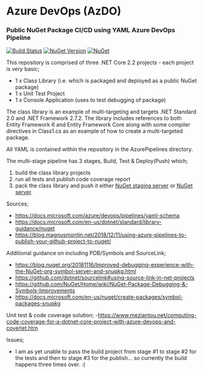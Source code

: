 # Azure DevOps (AzDO)
### Public NuGet Package CI/CD using YAML Azure DevOps Pipeline

[![Build Status](https://dev.azure.com/f2calv/github/_apis/build/status/f2calv.azdo-pipelines-yaml-nuget?branchName=master)](https://dev.azure.com/f2calv/github/_build/latest?definitionId=4&branchName=master)
[![NuGet Version](https://img.shields.io/nuget/v/MyPkgLib.svg?style=flat)](https://www.nuget.org/packages/MyPkgLib/)
[![NuGet](https://img.shields.io/nuget/dt/MyPkgLib.svg)](https://www.nuget.org/packages/MyPkgLib)

This repository is comprised of three .NET Core 2.2 projects - each project is *very* basic;
- 1 x Class Library (i.e. which is packaged and deployed as a public NuGet package)
- 1 x Unit Test Project
- 1 x Console Application (uses to test debugging of package)

The class library is an example of multi-targeting and targets .NET Standard 2.0 and .NET Framework 2.7.2.
The library includes references to both Entity Framework 6 and Entity Framework Core along with some compiler directives in Class1.cs as an example of how to create a multi-targeted package.

All YAML is contained within the repository in the AzurePipelines directory.

The multi-stage pipeline has 3 stages, Build, Test & Deploy(Push) which;
1) build the class library projects
2) run all tests and publish code coverage report
3) pack the class library and push it either [NuGet staging server](https://int.nugettest.org/packages/MyPkgLib/) or [NuGet server](https://www.nuget.org/packages/MyPkgLib).

Sources;
- https://docs.microsoft.com/azure/devops/pipelines/yaml-schema
- https://docs.microsoft.com/en-us/dotnet/standard/library-guidance/nuget
- https://blog.magnusmontin.net/2018/12/11/using-azure-pipelines-to-publish-your-github-project-to-nuget/

Additional guidance on including PDB/Symbols and SourceLink;
- https://blog.nuget.org/20181116/Improved-debugging-experience-with-the-NuGet-org-symbol-server-and-snupkg.html
- https://github.com/dotnet/sourcelink#using-source-link-in-net-projects
- https://github.com/NuGet/Home/wiki/NuGet-Package-Debugging-&-Symbols-Improvements
- https://docs.microsoft.com/en-us/nuget/create-packages/symbol-packages-snupkg

Unit test & code coverage solution;
-https://www.meziantou.net/computing-code-coverage-for-a-dotnet-core-project-with-azure-devops-and-coverlet.htm

Issues;
- I am as yet unable to pass the build project from stage #1 to stage #2 for the tests and then to stage #3 for the publish... so currently the build happens three times over. :(
